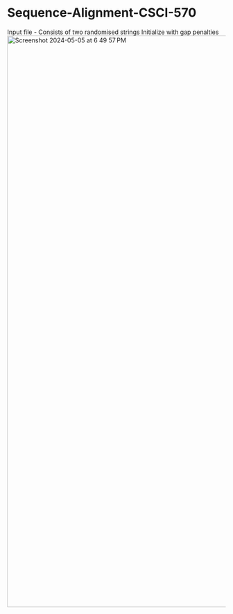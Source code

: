 # Sequence-Alignment-CSCI-570
Input file - Consists of two randomised strings
Initialize with gap penalties
<img width="1318" alt="Screenshot 2024-05-05 at 6 49 57 PM" src="https://github.com/abhinavprkash/Sequence-Alignment-CSCI-570/assets/37198592/e4ce96f3-5bc6-4b5c-a370-50a969a74898">
